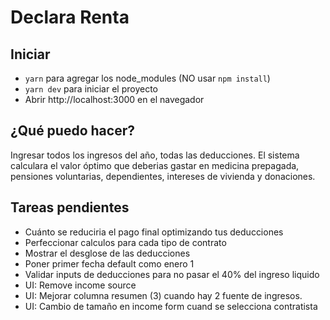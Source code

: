 # Declara Renta

## Iniciar
* `yarn` para agregar los node_modules (NO usar `npm install`)
* `yarn dev` para iniciar el proyecto
* Abrir http://localhost:3000 en el navegador

## ¿Qué puedo hacer?
Ingresar todos los ingresos del año, todas las deducciones. El sistema calculara el valor óptimo que deberias gastar en medicina prepagada, pensiones voluntarias, dependientes, intereses de vivienda y donaciones.

## Tareas pendientes
* Cuánto se reduciria el pago final optimizando tus deducciones
* Perfeccionar calculos para cada tipo de contrato
* Mostrar el desglose de las deducciones
* Poner primer fecha default como enero 1
* Validar inputs de deducciones para no pasar el 40% del ingreso liquido
* UI: Remove income source
* UI: Mejorar columna resumen (3) cuando hay 2 fuente de ingresos.
* UI: Cambio de tamaño en income form cuand se selecciona contratista